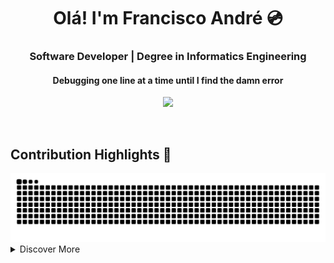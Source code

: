 <div align="center">

# Olá! I'm Francisco André 💿

### Software Developer | Degree in Informatics Engineering
#### Debugging one line at a time until I find the damn error

<a href="https://ffarps.github.io/" target="_blank"><img src="https://img.shields.io/badge/Check_out_my-Portfolio-Lightgreen?style=for-the-badge&logo=Github&logoColor=white"></a>

</div>

<br/>

## Contribution Highlights 🐍

<picture>
  <source media="(prefers-color-scheme: dark)" srcset="https://raw.githubusercontent.com/ffarps/ffarps/output/github-contribution-grid-snake-dark.svg">
  <source media="(prefers-color-scheme: light)" srcset="https://raw.githubusercontent.com/ffarps/ffarps/output/github-contribution-grid-snake.svg">
  <img alt="GitHub contribution grid snake animation" src="https://raw.githubusercontent.com/ffarps/ffarps/output/github-contribution-grid-snake.svg">
</picture>

<br/>

<details>
  <summary>Discover More</summary>
  
  <br/>

  <div align="center">
    <a href="https://github.com/Envoy-VC/awesome-badges#contents" target="_blank"><img src="https://img.shields.io/badge/Awesome_Badges-100000?style=for-the-badge&logo=github&logoColor=white" target="_blank"></a>
    <a href="https://github.com/anuraghazra/github-readme-stats" target="_blank"><img src="https://img.shields.io/badge/Readme_Stats-100000?style=for-the-badge&logo=github&logoColor=white" target="_blank"></a>
    <a href="https://github.com/Platane/snk" target="_blank"><img src="https://img.shields.io/badge/Snake-100000?style=for-the-badge&logo=github&logoColor=white" target="_blank"></a>
    <a href="https://github.com/DenverCoder1/readme-typing-svg" target="_blank"><img src="https://img.shields.io/badge/Readme_Typing-100000?style=for-the-badge&logo=github&logoColor=white" target="_blank"></a>
  </div>

  <br/>

  <h6>Avatar crafted with Midjourney AI</h6>
</details>

